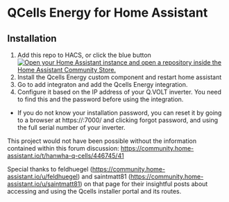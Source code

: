 # QCells Energy for Home Assistant

## Installation
1. Add this repo to HACS, or click the blue button [![Open your Home Assistant instance and open a repository inside the Home Assistant Community Store.](https://my.home-assistant.io/badges/hacs_repository.svg)](https://my.home-assistant.io/redirect/hacs_repository/?owner=%40TEJ4321&category=Integration&repository=https%3A%2F%2Fgithub.com%2FTEJ4321%2Fqcells_ha)
2. Install the Qcells Energy custom component and restart home assistant
3. Go to add integraton and add the Qcells Energy integration.
4. Configure it based on the IP address of your Q.VOLT inverter. You need to find this and the password before using the integration.
- If you do not know your installation password, you can reset it by going to a browser at https://<inverter-ip>:7000/ and clicking forgot password, and using the full serial number of your inverter.


This project would not have been possible without the information contained within this forum discussion:
https://community.home-assistant.io/t/hanwha-q-cells/446745/41

Special thanks to feldhuegel (https://community.home-assistant.io/u/feldhuegel) and saintmatt81 (https://community.home-assistant.io/u/saintmatt81) on that page for their insightful posts about accessing and using the Qcells installer portal and its routes.

